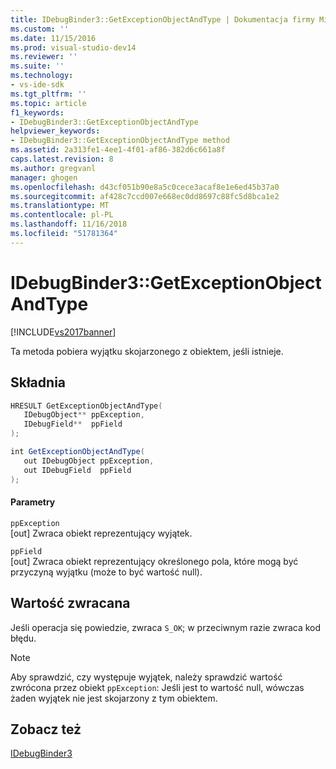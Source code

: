 ```yaml
---
title: IDebugBinder3::GetExceptionObjectAndType | Dokumentacja firmy Microsoft
ms.custom: ''
ms.date: 11/15/2016
ms.prod: visual-studio-dev14
ms.reviewer: ''
ms.suite: ''
ms.technology:
- vs-ide-sdk
ms.tgt_pltfrm: ''
ms.topic: article
f1_keywords:
- IDebugBinder3::GetExceptionObjectAndType
helpviewer_keywords:
- IDebugBinder3::GetExceptionObjectAndType method
ms.assetid: 2a313fe1-4ee1-4f01-af86-382d6c661a8f
caps.latest.revision: 8
ms.author: gregvanl
manager: ghogen
ms.openlocfilehash: d43cf051b90e8a5c0cece3acaf8e1e6ed45b37a0
ms.sourcegitcommit: af428c7ccd007e668ec0dd8697c88fc5d8bca1e2
ms.translationtype: MT
ms.contentlocale: pl-PL
ms.lasthandoff: 11/16/2018
ms.locfileid: "51781364"
---
```

# <a name="idebugbinder3getexceptionobjectandtype"></a>IDebugBinder3::GetExceptionObjectAndType
[!INCLUDE[vs2017banner](../../../includes/vs2017banner.md)]

Ta metoda pobiera wyjątku skojarzonego z obiektem, jeśli istnieje.  
  
## <a name="syntax"></a>Składnia  
  
```cpp  
HRESULT GetExceptionObjectAndType(  
   IDebugObject** ppException,  
   IDebugField**  ppField  
);  
```  
  
```csharp  
int GetExceptionObjectAndType(  
   out IDebugObject ppException,  
   out IDebugField  ppField  
);  
```  
  
#### <a name="parameters"></a>Parametry  
 `ppException`  
 [out] Zwraca obiekt reprezentujący wyjątek.  
  
 `ppField`  
 [out] Zwraca obiekt reprezentujący określonego pola, które mogą być przyczyną wyjątku (może to być wartość null).  
  
## <a name="return-value"></a>Wartość zwracana  
 Jeśli operacja się powiedzie, zwraca `S_OK`; w przeciwnym razie zwraca kod błędu.  
  
> [!NOTE]
>  Aby sprawdzić, czy występuje wyjątek, należy sprawdzić wartość zwrócona przez obiekt `ppException`: Jeśli jest to wartość null, wówczas żaden wyjątek nie jest skojarzony z tym obiektem.  
  
## <a name="see-also"></a>Zobacz też  
 [IDebugBinder3](../../../extensibility/debugger/reference/idebugbinder3.md)

